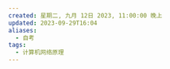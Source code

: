 ```yaml
---
created: 星期二, 九月 12日 2023, 11:00:00 晚上
updated: 2023-09-29T16:04
aliases:
  - 自考
tags:
  - 计算机网络原理
---
```

